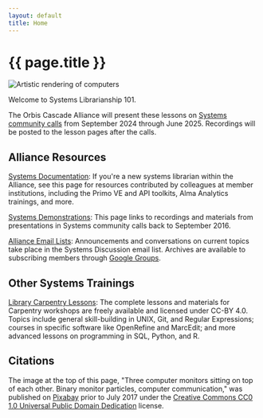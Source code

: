 ```yaml
---
layout: default
title: Home
---
```


# {{ page.title }}

![Artistic rendering of computers](/systems-librarianship/assets/img/binary-monitor-particles-600px.jpg)

Welcome to Systems Librarianship 101.

The Orbis Cascade Alliance will present these lessons on [Systems community calls](https://www.orbiscascade.org/programs/systems/calls/) from September 2024 through June 2025. Recordings will be posted to the lesson pages after the calls.

## Alliance Resources

[Systems Documentation](https://www.orbiscascade.org/programs/systems/documentation/): If you're a new systems librarian within the Alliance, see this page for resources contributed by colleagues at member institutions, including the Primo VE and API toolkits, Alma Analytics trainings, and more.

[Systems Demonstrations](https://www.orbiscascade.org/programs/systems/calls/demos/): This page links to recordings and materials from presentations in Systems community calls back to September 2016.

[Alliance Email Lists](https://www.orbiscascade.org/about/contact/email-lists/): Announcements and conversations on current topics take place in the Systems Discussion email list. Archives are available to subscribing members through [Google Groups](https://groups.google.com/a/orbiscascade.org/g/sys-discussion).

## Other Systems Trainings

[Library Carpentry Lessons](https://librarycarpentry.org/lessons/): The complete lessons and materials for Carpentry workshops are freely available and licensed under CC-BY 4.0. Topics include general skill-building in UNIX, Git, and Regular Expressions; courses in specific software like OpenRefine and MarcEdit; and more advanced lessons on programming in SQL, Python, and R.

## Citations
The image at the top of this page, "Three computer monitors sitting on top of each other. Binary monitor particles, computer communication," was published on [Pixabay](https://pixabay.com/) prior to July 2017 under the [Creative Commons CC0 1.0 Universal Public Domain Dedication](https://web.archive.org/web/20161229043156/https://pixabay.com/en/service/terms/) license.
